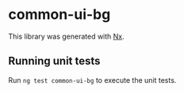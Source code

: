 # common-ui-bg

This library was generated with [Nx](https://nx.dev).

## Running unit tests

Run `ng test common-ui-bg` to execute the unit tests.
